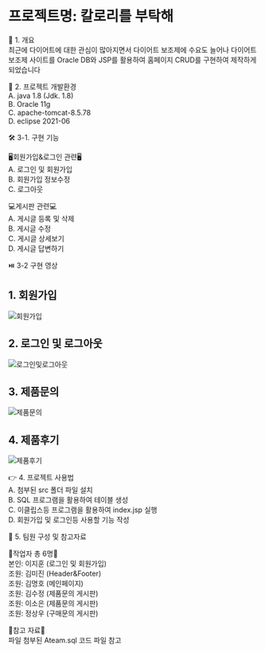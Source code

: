 # 프로젝트명: 칼로리를 부탁해

📑 1. 개요 <br>
최근에 다이어트에 대한 관심이 많아지면서 다이어트 보조제에 수요도 늘어나
다이어트 보조제 사이트를 Oracle DB와 JSP를 활용하여 홈페이지 CRUD를 구현하여 제작하게 되었습니다

🔧 2. 프로젝트 개발환경 <br>
A. java 1.8 (Jdk. 1.8) <br>
B. Oracle 11g <br>
C. apache-tomcat-8.5.78 <br>
D. eclipse 2021-06

🛠️ 3-1. 구현 기능 <br>

🖥️회원가입&로그인 관련🖥️
<br>
A. 로그인 및 회원가입
<br>
B. 회원가입 정보수정
<br>
C. 로그아웃

💻게시판 관련💻
<br>
A. 게시글 등록 및 삭제 <br>
B. 게시글 수정 <br>
C. 게시글 상세보기 <br>
D. 게시글 답변하기 

⏯️ 3-2 구현 영상 <br>

## 1. 회원가입

<img src="https://user-images.githubusercontent.com/111848248/210506466-4d5e537d-9cb9-416f-8054-45f499465e8f.mp4" alt="회원가입">

## 2. 로그인 및 로그아웃

<img src="https://user-images.githubusercontent.com/111848248/210506587-d0c3d35a-a386-42f1-8e95-10385cc31ee6.mp4" alt="로그인및로그아웃">

## 3. 제품문의

<img src="https://user-images.githubusercontent.com/111848248/210506673-5ad4bb84-f12b-4dc5-9e50-7dbec67fa731.mp4" alt="제품문의">

## 4. 제품후기

<img src="https://user-images.githubusercontent.com/111848248/210506787-075f08cb-7d1f-4679-82dc-e3841c919138.mp4" alt="제품후기">


👉 4. 프로젝트 사용법 <br>
A. 첨부된 src 폴더 파일 설치 <br>
B. SQL 프로그램을 활용하여 테이블 생성 <br>
C. 이클립스등 프로그램을 활용하여 index.jsp 실행 <br>
D. 회원가입 및 로그인등 사용할 기능 작성 <br>



🙆 5. 팀원 구성 및 참고자료

🙍작업자 총 6명🙍
<br>
본인: 이지훈 (로그인 및 회원가입) <br>
조원: 김미진 (Header&Footer) <br>
조원: 김명호 (메인페이지) <br>
조원: 김수정 (제품문의 게시판) <br>
조원: 이소은 (제품문의 게시판) <br>
조원: 정상우 (구매문의 게시판)

:book:참고 자료:book:
<br>
파일 첨부된 Ateam.sql 코드 파일 참고

